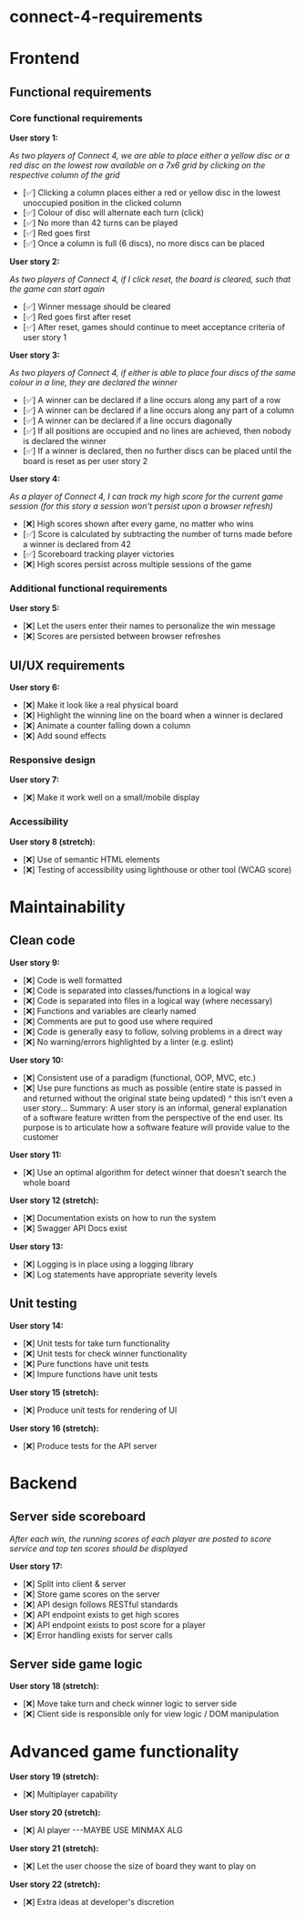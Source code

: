 # connect-4-requirements

# Frontend

## Functional requirements

### Core functional requirements

**User story 1:**

*As two players of Connect 4, we are able to place either a yellow disc or a red disc on the lowest row available on a 7x6 grid by clicking on the respective column of the grid*
- [✅] Clicking a column places either a red or yellow disc in the lowest unoccupied position in the clicked column
- [✅] Colour of disc will alternate each turn (click)
- [✅] No more than 42 turns can be played
- [✅] Red goes first
- [✅] Once a column is full (6 discs), no more discs can be placed

**User story 2:**

*As two players of Connect 4, if I click reset, the board is cleared, such that the game can start again*
- [✅] Winner message should be cleared
- [✅] Red goes first after reset
- [✅] After reset, games should continue to meet acceptance criteria of user story 1

**User story 3:**

*As two players of Connect 4, if either is able to place four discs of the same colour in a line, they are declared the winner*
- [✅] A winner can be declared if a line occurs along any part of a row
- [✅] A winner can be declared if a line occurs along any part of a column
- [✅] A winner can be declared if a line occurs diagonally
- [✅] If all positions are occupied and no lines are achieved, then nobody is declared the winner
- [✅] If a winner is declared, then no further discs can be placed until the board is reset as per user story 2
 
**User story 4:**

*As a player of Connect 4, I can track my high score for the current game session (for this story a session won't persist upon a browser refresh)*
- [❌] High scores shown after every game, no matter who wins
- [✅] Score is calculated by subtracting the number of turns made before a winner is declared from 42
- [✅] Scoreboard tracking player victories
- [❌] High scores persist across multiple sessions of the game

### Additional functional requirements

**User story 5:**
- [❌] Let the users enter their names to personalize the win message
- [❌] Scores are persisted between browser refreshes

## UI/UX requirements

**User story 6:**
- [❌] Make it look like a real physical board
- [❌] Highlight the winning line on the board when a winner is declared
- [❌] Animate a counter falling down a column
- [❌] Add sound effects

### Responsive design

**User story 7:**
- [❌] Make it work well on a small/mobile display

### Accessibility

**User story 8 (stretch):**
- [❌] Use of semantic HTML elements
- [❌] Testing of accessibility using lighthouse or other tool (WCAG score)

# Maintainability

## Clean code

**User story 9:**
- [❌] Code is well formatted
- [❌] Code is separated into classes/functions in a logical way
- [❌] Code is separated into files in a logical way (where necessary)
- [❌] Functions and variables are clearly named
- [❌] Comments are put to good use where required
- [❌] Code is generally easy to follow, solving problems in a direct way
- [❌] No warning/errors highlighted by a linter (e.g. eslint)

**User story 10:**
- [❌] Consistent use of a paradigm (functional, OOP, MVC, etc.)
- [❌] Use pure functions as much as possible (entire state is passed in and returned without the original state being updated)
^ this isn't even a user story... 
Summary: A user story is an informal, general explanation of a software feature written from the perspective of the end user. Its purpose is to articulate how a software feature will provide value to the customer

**User story 11:**
- [❌] Use an optimal algorithm for detect winner that doesn't search the whole board

**User story 12 (stretch):**
- [❌] Documentation exists on how to run the system
- [❌] Swagger API Docs exist

**User story 13:**
- [❌] Logging is in place using a logging library
- [❌] Log statements have appropriate severity levels

## Unit testing 

**User story 14:**
- [❌] Unit tests for take turn functionality
- [❌] Unit tests for check winner functionality 
- [❌] Pure functions have unit tests
- [❌] Impure functions have unit tests

**User story 15 (stretch):**
- [❌] Produce unit tests for rendering of UI

**User story 16 (stretch):**
- [❌] Produce tests for the API server

# Backend

## Server side scoreboard

*After each win, the running scores of each player are posted to score service and top ten scores should be displayed*

**User story 17:**
- [❌] Split into client & server
- [❌] Store game scores on the server
- [❌] API design follows RESTful standards
- [❌] API endpoint exists to get high scores
- [❌] API endpoint exists to post score for a player
- [❌] Error handling exists for server calls
  
## Server side game logic

**User story 18 (stretch):**
- [❌] Move take turn and check winner logic to server side
- [❌] Client side is responsible only for view logic / DOM manipulation

# Advanced game functionality 

**User story 19 (stretch):**
- [❌] Multiplayer capability

**User story 20 (stretch):**
- [❌] AI player ---MAYBE USE MINMAX ALG

**User story 21 (stretch):**
- [❌] Let the user choose the size of board they want to play on

**User story 22 (stretch):**
- [❌] Extra ideas at developer's discretion 
